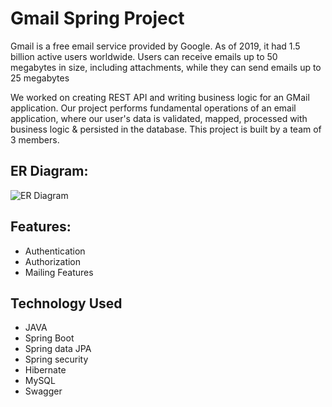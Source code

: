 # Gmail Spring Project
Gmail is a free email service provided by Google. As of 2019, it had 1.5 billion active users worldwide.
Users can receive emails up to 50 megabytes in size, including attachments, while they can send emails up to 25 megabytes

We worked on creating REST API and writing business logic for an GMail application. Our project performs fundamental operations of an email application, where our user's data is validated, mapped, processed with business logic & persisted in the database.
This project is built by a team of 3 members.

## ER Diagram:

![ER Diagram](https://github.com/Arora-Shivam/Spring-Gmail-Project/blob/mastersrc/main/resources/static/MailApplicationERDiagram.jpeg)

## Features:
- Authentication
- Authorization
- Mailing Features 

## Technology Used

- JAVA
- Spring Boot
- Spring data JPA
- Spring security
- Hibernate
- MySQL
- Swagger
